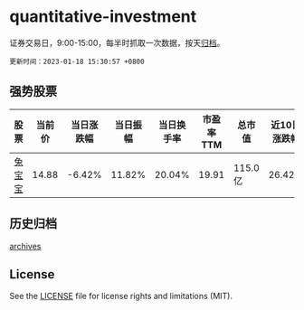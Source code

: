 # quantitative-investment

证券交易日，9:00-15:00，每半时抓取一次数据，按天[归档](archives)。

`更新时间：2023-01-18 15:30:57 +0800`

## 强势股票

|股票|当前价|当日涨跌幅|当日振幅|当日换手率|市盈率TTM|总市值|近10日涨跌幅|
|----|----|----|----|----|----|----|----|
|[兔宝宝](https://xueqiu.com/S/SZ002043)|14.88|-6.42%|11.82%|20.04%|19.91|115.0亿|26.42%|

## 历史归档

[archives](archives)

## License

See the [LICENSE](LICENSE) file for license rights and limitations (MIT).